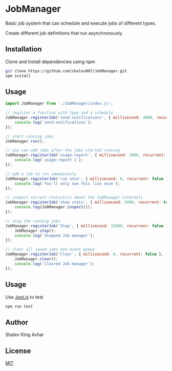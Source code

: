 # JobManager

Basic job system that can schedule and execute jobs of different types.

Create different job definitions that run asynchronously.

## Installation

Clone and Install dependencies using npm

```bash
git clone https://github.com/shalev007/JobManager.git .
npm install
```

## Usage

```javascript
import JobManager from './JobManager/index.js';

// register a function with type and a schedule
JobManager.registerJob('send-notifications', { millisecond: 4000, recurrent: true }, () => {
    console.log(`send-notifications`);
});

// start running jobs
JobManager.run();

// you can add jobs after the jobs started running
JobManager.registerJob('usage-report', { millisecond: 2000, recurrent: true }, () => {
    console.log(`usage-report 1`);
});

// add a job to run immediately
JobManager.registerJob('run once', { millisecond: 0, recurrent: false }, () => {
    console.log(`You'll only see this line once`);
});

// inspect current statistics about the JobManager internals
JobManager.registerJob('show stats', { millisecond: 5000, recurrent: true }, () => {
    console.log(JobManager.inspect());
});

// stop the running jobs
JobManager.registerJob('Stop', { millisecond: 15000, recurrent: false }, () => {
    JobManager.stop();
    console.log(`Stopped Job manager`);
});

// clear all saved jobs and event queue
JobManager.registerJob('Clear', { millisecond: 0, recurrent: false }, () => {
    JobManager.clear();
    console.log(`Cleared Job manager`);
});
```
## Usage
Use [Jest.js](https://github.com/facebook/jest) to test

```bash
npm run test
```

## Author
Shalev King Avhar

## License
[MIT](https://choosealicense.com/licenses/mit/)
